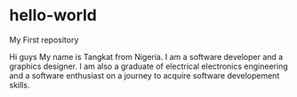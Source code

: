 # hello-world
My First repository

Hi guys
My name is Tangkat from Nigeria. I am a software developer and a graphics designer.
I am also a graduate of electrical electronics engineering and a software enthusiast on a journey to acquire software developement skills.
